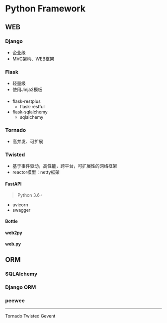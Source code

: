 # Python Framework


## WEB


### Django
- 企业级
- MVC架构、WEB框架
### Flask

- 轻量级
- 使用Jinja2模板

####

- flask-restplus
    - flask-restful
- flask-sqlalchemy
    - sqlalchemy


### Tornado
>
>
>
- 高并发、可扩展

### Twisted
>
- 基于事件驱动，高性能，跨平台，可扩展性的网络框架
- reactor模型：netty框架



#### FastAPI
> Python 3.6+
- uvicorn
- swagger

#### Bottle



#### web2py


#### web.py



## ORM


### SQLAlchemy

### Django ORM






### peewee


---


Tornado
Twisted
Gevent